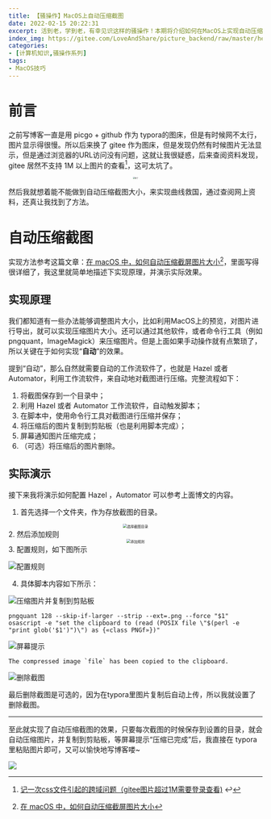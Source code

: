 ```yaml
---
title: 【骚操作】MacOS上自动压缩截图
date: 2022-02-15 20:22:31
excerpt: 活到老，学到老，有幸见识这样的骚操作！本期将介绍如何在MacOS上实现自动压缩图片，还存储空间一个朗朗乾坤。
index_img: https://gitee.com/LoveAndShare/picture_backend/raw/master/hexo_img/takagi.jpg
categories: 
- [计算机知识,骚操作系列]
tags: 
- MacOS技巧
---
```


# 前言

之前写博客一直是用 picgo + github 作为 typora的图床，但是有时候网不太行，图片显示得很慢。所以后来换了 gitee 作为图床，但是发现仍然有时候图片无法显示，但是通过浏览器的URL访问没有问题，这就让我很疑惑，后来查阅资料发现，gitee 居然不支持 1M 以上图片的查看[^1]，这可太坑了。


<center>
<img src="https://gitee.com/LoveAndShare/picture_backend/raw/master/img/202202152050052.jpeg" alt="惊了" style="zoom: 25%;" />
</center>

然后我就想着能不能做到自动压缩截图大小，来实现曲线救国，通过查阅网上资料，还真让我找到了方法。

# 自动压缩截图

实现方法参考这篇文章：[在 macOS 中，如何自动压缩截屏图片大小](https://depp.wang/2020/08/07/how-to-automatically-compress-screenshot-size-in-macos/)[^2]，里面写得很详细了，我这里就简单地描述下实现原理，并演示实际效果。

## 实现原理

我们都知道有一些办法能够调整图片大小，比如利用MacOS上的预览，对图片进行导出，就可以实现压缩图片大小。还可以通过其他软件，或者命令行工具（例如pngquant，ImageMagick）来压缩图片。但是上面如果手动操作就有点繁琐了， 所以关键在于如何实现“**自动**”的效果。

提到“自动”，那么自然就需要自动的工作流软件了，也就是 Hazel 或者  Automator，利用工作流软件，来自动地对截图进行压缩。完整流程如下：

1. 将截图保存到一个目录中；
2. 利用 Hazel 或者 Automator 工作流软件，自动触发脚本；
3. 在脚本中，使用命令行工具对截图进行压缩并保存；
4. 将压缩后的图片复制到剪贴板（也是利用脚本完成）；
5. 屏幕通知图片压缩完成；
6. （可选）将压缩后的图片删除。

## 实际演示

接下来我将演示如何配置 Hazel ，Automator 可以参考上面博文的内容。

1. 首先选择一个文件夹，作为存放截图的目录。
<center>
<img src="https://gitee.com/LoveAndShare/picture_backend/raw/master/img/202202152110926.png" alt="选择截图目录" style="zoom: 50%;" />
</center>
2. 然后添加规则
<center>
<img src="https://gitee.com/LoveAndShare/picture_backend/raw/master/img/202202152112016.png" alt="添加规则" style="zoom:50%;" />
</center>
3. 配置规则，如下图所示

![配置规则](https://gitee.com/LoveAndShare/picture_backend/raw/master/img/202202152113647.png)

4. 具体脚本内容如下所示：

![压缩图片并复制到剪贴板](https://gitee.com/LoveAndShare/picture_backend/raw/master/img/202202152115294.png)

```shell
pngquant 128 --skip-if-larger --strip --ext=.png --force "$1"
osascript -e "set the clipboard to (read (POSIX file \"$(perl -e "print glob('$1')")\") as {«class PNGf»})"
```

![屏幕提示](https://gitee.com/LoveAndShare/picture_backend/raw/master/img/202202152116588.png)

```shell
The compressed image `file` has been copied to the clipboard.
```

![删除截图](https://gitee.com/LoveAndShare/picture_backend/raw/master/img/202202152116561.png)

最后删除截图是可选的，因为在typora里图片复制后自动上传，所以我就设置了删除截图。

---

至此就实现了自动压缩截图的效果，只要每次截图的时候保存到设置的目录，就会自动压缩图片，并复制到剪贴板，等屏幕提示“压缩已完成”后，我直接在 typora 里粘贴图片即可，又可以愉快地写博客喽~

![](https://gitee.com/LoveAndShare/picture_backend/raw/master/img/202202152126405.jpeg)



[^1]: [记一次css文件引起的跨域问题（gitee图片超过1M需要登录查看)](https://www.cnblogs.com/xsyz/p/14043564.html) ↩
[^2]: [在 macOS 中，如何自动压缩截屏图片大小](https://depp.wang/2020/08/07/how-to-automatically-compress-screenshot-size-in-macos/)
